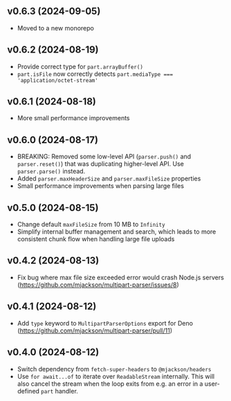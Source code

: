 ## v0.6.3 (2024-09-05)

- Moved to a new monorepo

## v0.6.2 (2024-08-19)

- Provide correct type for `part.arrayBuffer()`
- `part.isFile` now correctly detects `part.mediaType === 'application/octet-stream'`

## v0.6.1 (2024-08-18)

- More small performance improvements

## v0.6.0 (2024-08-17)

- BREAKING: Removed some low-level API (`parser.push()` and `parser.reset()`) that was duplicating higher-level API. Use `parser.parse()` instead.
- Added `parser.maxHeaderSize` and `parser.maxFileSize` properties
- Small performance improvements when parsing large files

## v0.5.0 (2024-08-15)

- Change default `maxFileSize` from 10 MB to `Infinity`
- Simplify internal buffer management and search, which leads to more consistent chunk flow when handling large file uploads

## v0.4.2 (2024-08-13)

- Fix bug where max file size exceeded error would crash Node.js servers (https://github.com/mjackson/multipart-parser/issues/8)

## v0.4.1 (2024-08-12)

- Add `type` keyword to `MultipartParserOptions` export for Deno (https://github.com/mjackson/multipart-parser/pull/11)

## v0.4.0 (2024-08-12)

- Switch dependency from `fetch-super-headers` to `@mjackson/headers`
- Use `for await...of` to iterate over `ReadableStream` internally. This will also cancel the stream when the loop exits from e.g. an error in a user-defined `part` handler.
